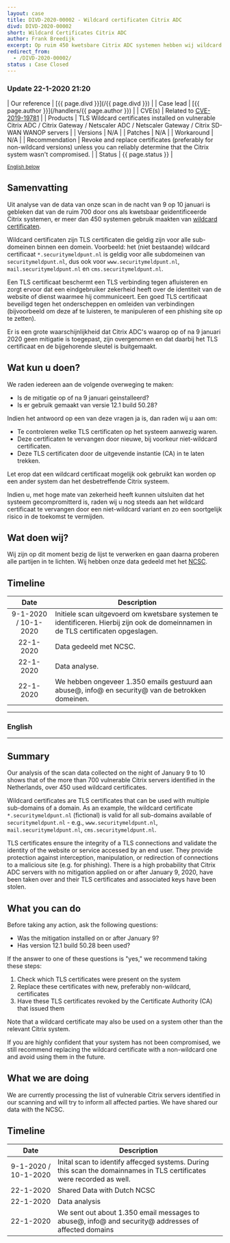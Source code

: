 ```yaml
---
layout: case
title: DIVD-2020-00002 - Wildcard certificaten Citrix ADC
divd: DIVD-2020-00002
short: Wildcard Certificates Citrix ADC
author: Frank Breedijk
excerpt: Op ruim 450 kwetsbare Citrix ADC systemen hebben wij wildcard certificaten aangetroffen / We have found over 450 vulnerable Citrix ADC that used wildcard certificates
redirect_from:
  - /DIVD-2020-00002/
status : Case Closed
---
```


### Update 22-1-2020 21:20

| Our reference | [{{ page.divd }}](/{{ page.divd }}) |
| Case lead | [{{ page.author }}](/handlers/{{ page.author }})  |
| CVE(s) | Related to [CVE-2019-19781](https://cve.mitre.org/cgi-bin/cvename.cgi?name=CVE-2019-19781) |
| Products | TLS Wildcard certificates installed on vulnerable Citrix ADC / Citrix Gateway / Netscaler ADC / Netscaler Gateway / Citrix SD-WAN WANOP servers |
| Versions | N/A |
| Patches | N/A |
| Workaround | N/A |
| Recommendation | Revoke and replace certificates (preferably for non-wildcard versions) unless you can reliably determine that the Citrix system wasn't compromised. |
| Status | {{ page.status }} |

<small>[English below](#english)</small>


## Samenvatting

Uit analyse van de data van onze scan in de nacht van 9 op 10 januari is gebleken dat van de ruim 700 door ons als kwetsbaar geidentificeerde Citrix systemen, er meer dan 450 systemen gebruik maakten van [wildcard certificaten](https://en.wikipedia.org/wiki/Wildcard_certificate).

Wildcard certificaten zijn TLS certificaten die geldig zijn voor alle sub-domeinen binnen een domein. Voorbeeld: het (niet bestaande) wildcard certificaat `*.securitymeldpunt.nl` is geldig voor alle subdomeinen van `securitymeldpunt.nl`, dus ook voor `www.securitymeldpunt.nl`, `mail.securitymeldpunt.nl` en `cms.securitymeldpunt.nl`.

Een TLS certificaat beschermt een TLS verbinding tegen afluisteren en zorgt ervoor dat een eindgebruiker zekerheid heeft over de identiteit van de website of dienst waarmee hij communiceert. Een goed TLS certificaat beveiligd tegen het onderscheppen en omleiden van verbindingen (bijvoorbeeld om deze af te luisteren, te manipuleren of een phishing site op te zetten).

Er is een grote waarschijnlijkheid dat Citrix ADC's waarop op of na 9 januari 2020 geen mitigatie is toegepast, zijn overgenomen en dat daarbij het TLS certificaat en de bijgehorende sleutel is buitgemaakt.

## Wat kun u doen?

We raden iedereen aan de volgende overweging te maken:
* Is de mitigatie op of na 9 januari geinstalleerd?
* Is er gebruik gemaakt van versie 12.1 build 50.28?

Indien het antwoord op een van deze vragen ja is, dan raden wij u aan om:
* Te controleren welke TLS certificaten op het systeem aanwezig waren.
* Deze certificaten te vervangen door nieuwe, bij voorkeur niet-wildcard certificaten.
* Deze TLS certificaten door de uitgevende instantie (CA) in te laten trekken.

Let erop dat een wildcard certificaat mogelijk ook gebruikt kan worden op een ander system dan het desbetreffende Citrix systeem.

Indien u, met hoge mate van zekerheid heeft kunnen uitsluiten dat het systeem gecompromitterd is, raden wij u nog steeds aan het wildcard certificaat te vervangen door een niet-wildcard variant en zo een soortgelijk risico in de toekomst te vermijden.

## Wat doen wij?

Wij zijn op dit moment bezig de lijst te verwerken en gaan daarna proberen alle partijen in te lichten. Wij hebben onze data gedeeld met het [NCSC](https://www.ncsc.nl).

## Timeline

| Date  | Description |
|:-----:|-------------|
| 9-1-2020 / 10-1-2020 | Initiele scan uitgevoerd om kwetsbare systemen te identificeren. Hierbij zijn ook de domeinnamen in de TLS certificaten opgeslagen. |
| 22-1-2020 | Data gedeeld met NCSC. |
| 22-1-2020 | Data analyse. |
| 22-1-2020 | We hebben ongeveer 1.350 emails gestuurd aan abuse@, info@ en security@ van de betrokken domeinen. |

<hr>

### <a name="english"></a>English
<hr>

## Summary

Our analysis of the scan data collected on the night of January 9 to 10 shows that of the more than 700 vulnerable Citrix servers identified in the Netherlands, over 450 used wildcard certificates.

Wildcard certificates are TLS certificates that can be used with multiple sub-domains of a domain. As an example, the wildcard certificate `*.securitymeldpunt.nl` (fictional) is valid for all sub-domains available of `securitymeldpunt.nl` - e.g., `www.securitymeldpunt.nl`, `mail.securitymeldpunt.nl`, `cms.securitymeldpunt.nl`.

TLS certificates ensure the integrity of a TLS connections and validate the identity of the website or service accessed by an end user. They provide protection against interception, manipulation, or redirection of connections to a malicious site (e.g. for phishing).
There is a high probability that Citrix ADC servers with no mitigation applied on or after January 9, 2020, have been taken over and their TLS certificates and associated keys have been stolen.

## What you can do

Before taking any action, ask the following questions:
* Was the mitigation installed on or after January 9?
* Has version 12.1 build 50.28 been used?

If the answer to one of these questions is "yes," we recommend taking these steps:
1. Check which TLS certificates were present on the system
2. Replace these certificates with new, preferably non-wildcard, certificates
3. Have these TLS certificates revoked by the Certificate Authority (CA) that issued them

Note that a wildcard certificate may also be used on a system other than the relevant Citrix system.

If you are highly confident that your system has not been compromised, we still recommend replacing the wildcard certificate with a non-wildcard one and avoid using them in the future.

## What we are doing

We are currently processing the list of vulnerable Citrix servers identified in our scanning and will try to inform all affected parties. We have shared our data with the NCSC.

## Timeline


| Date  | Description |
|:-----:|-------------|
| 9-1-2020 / 10-1-2020 | Inital scan to identify affecged systems. During this scan the domainnames in TLS certificates were recorded as well.  |
| 22-1-2020 | Shared Data with Dutch NCSC |
| 22-1-2020 | Data analysis |
| 22-1-2020 | We sent out about 1.350 email messages to abuse@, info@ and security@ addresses of affected domains |
